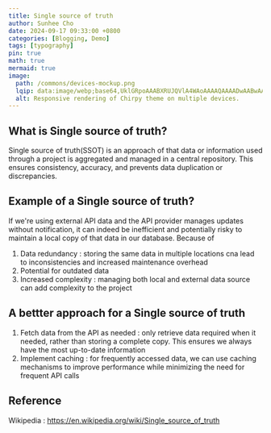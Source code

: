 ```yaml
---
title: Single source of truth
author: Sunhee Cho
date: 2024-09-17 09:33:00 +0800
categories: [Blogging, Demo]
tags: [typography]
pin: true
math: true
mermaid: true
image:
  path: /commons/devices-mockup.png
  lqip: data:image/webp;base64,UklGRpoAAABXRUJQVlA4WAoAAAAQAAAADwAABwAAQUxQSDIAAAARL0AmbZurmr57yyIiqE8oiG0bejIYEQTgqiDA9vqnsUSI6H+oAERp2HZ65qP/VIAWAFZQOCBCAAAA8AEAnQEqEAAIAAVAfCWkAALp8sF8rgRgAP7o9FDvMCkMde9PK7euH5M1m6VWoDXf2FkP3BqV0ZYbO6NA/VFIAAAA
  alt: Responsive rendering of Chirpy theme on multiple devices.
---
```


## What is Single source of truth?

Single source of truth(SSOT) is an approach of that data or information used through a project is aggregated and managed in a central repository. This ensures consistency, accuracy, and prevents data duplication or discrepancies.

## Example of a Single source of truth?

If we're using external API data and the API provider manages updates without notification, it can indeed be inefficient and potentially risky to maintain a local copy of that data in our database.
Because of

1. Data redundancy : storing the same data in multiple locations cna lead to inconsistencies and increased maintenance overhead
2. Potential for outdated data
3. Increased complexity : managing both local and external data source can add complexity to the project

## A bettter approach for a Single source of truth

1. Fetch data from the API as needed : only retrieve data required when it needed, rather than storing a complete copy. This ensures we always have the most up-to-date information
2. Implement caching : for frequently accessed data, we can use caching mechanisms to improve performance while minimizing the need for frequent API calls

## Reference

Wikipedia : https://en.wikipedia.org/wiki/Single_source_of_truth
